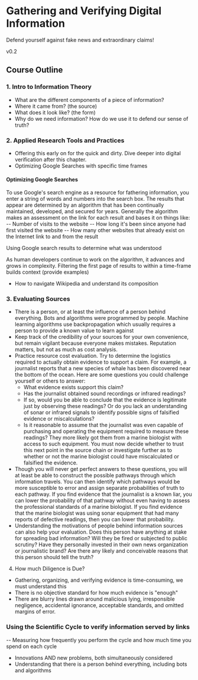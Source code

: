 # Gathering and Verifying Digital Information
Defend yourself against fake news and extraordinary claims!

v0.2

## Course Outline
### 1. Intro to Information Theory

  - What are the different components of a piece of information?
  - Where it came from? (the source)
  - What does it look like? (the form)
  - Why do we need information? How do we use it to defend our sense of truth?

### 2. Applied Research Tools and Practices

  - Offering this early on for the quick and dirty. Dive deeper into digital verification after this chapter.
  - Optimizing Google Searches with specific time frames

#### Optimizing Google Searches

  To use Google's search engine as a resource for fathering information, you enter a string of words and numbers into the search box. The results that appear are determined by an algorithm that has been continually maintained, developed, and secured for years. Generally the algorithm makes an assessment on the link for each result and bases it on things like:
  -- Number of visits to the website
  -- How long it's been since anyone had first visited the website
  -- How many other websites that already exist on the Internet link to and from the result


  Using Google search results to determine what was understood

  As human developers continue to work on the algorithm, it advances and grows in complexity. Filtering the first page of results to within a time-frame builds context (provide examples)

  - How to navigate Wikipedia and understand its composition

### 3. Evaluating Sources

  - There is a person, or at least the influence of a person behind everything. Bots and algorithms were programmed by people. Machine learning algorithms use backpropagation which usually requires a person to provide a known value to learn against
  - Keep track of the credibility of your sources for your own convenience, but remain vigilant because everyone makes mistakes. Reputation matters, but not as much as cost analysis.
  - Practice resource cost evaluation. Try to determine the logistics required to actually obtain evidence to support a claim. For example, a journalist reports that a new species of whale has been discovered near the bottom of the ocean. Here are some questions you could challenge yourself or others to answer:
    - What evidence exists support this claim?
    - Has the journalist obtained sound recordings or infrared readings? 
    - If so, would you be able to conclude that the evidence is legitimate just by observing these readings? Or do you lack an understanding of sonar or infrared signals to identify possible signs of falsified evidence or miscalculations?
    - Is it reasonable to assume that the journalist was even capable of purchasing and operating the equipment required to measure these readings? They more likely got them from a marine biologist with access to such equipment. You must now decide whether to trust this next point in the source chain or investigate further as to whether or not the marine biologist could have miscalculated or falsified the evidence.
  - Though you will never get perfect answers to these questions, you will at least be able to construct the possible pathways through which information travels. You can then identify which pathways would be more susceptible to error and assign separate probabilities of truth to each pathway. If you find evidence that the journalist is a known liar, you can lower the probability of that pathway without even having to assess the professional standards of a marine biologist. If you find evidence that the marine biologist was using sonar equipment that had many reports of defective readings, then you can lower that probability.
  - Understanding the motivations of people behind information sources can also help your evaluation. Does this person have anything at stake for spreading bad information? Will they be fired or subjected to public scrutiny? Have they personally invested in their own news organization or journalistic brand? Are there any likely and conceivable reasons that this person should tell the truth?
4. How much Diligence is Due?
  - Gathering, organizing, and verifying evidence is time-consuming, we must understand this
  - There is no objective standard for how much evidence is "enough"
  - There are blurry lines drawn around malicious lying, irresponsible negligence, accidental ignorance, acceptable standards, and omitted margins of error.



### Using the Scientific Cycle to verify information served by links
-- Measuring how frequently you perform the cycle and how much time you spend on each cycle

- Innovations AND new problems, both simultaneously considered
- Understanding that there is a person behind everything, including bots and algorithms


